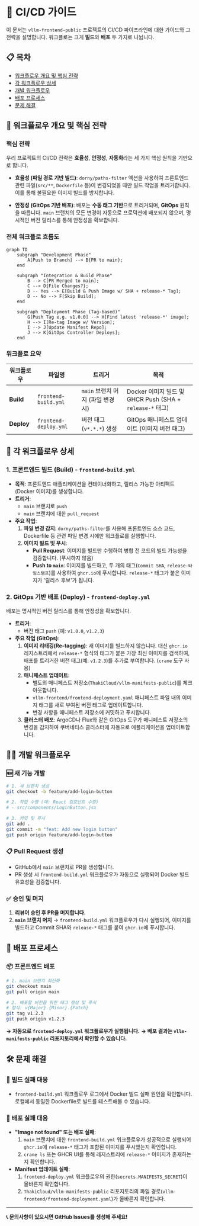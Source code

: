 # 🚀 CI/CD 가이드

이 문서는 `vllm-frontend-public` 프로젝트의 CI/CD 파이프라인에 대한 가이드와 그 전략을 설명합니다. 워크플로는 크게 **빌드**와 **배포** 두 가지로 나뉩니다.

## 📋 목차

- [워크플로우 개요 및 핵심 전략](#워크플로우-개요-및-핵심-전략)
- [각 워크플로우 상세](#각-워크플로우-상세)
- [개발 워크플로우](#개발-워크플로우)
- [배포 프로세스](#배포-프로세스)
- [문제 해결](#문제-해결)

## 🔄 워크플로우 개요 및 핵심 전략

### 핵심 전략
우리 프로젝트의 CI/CD 전략은 **효율성**, **안정성**, **자동화**라는 세 가지 핵심 원칙을 기반으로 합니다.

- **효율성 (파일 경로 기반 빌드)**: `dorny/paths-filter` 액션을 사용하여 프론트엔드 관련 파일(`src/**`, `Dockerfile` 등)이 변경되었을 때만 빌드 작업을 트리거합니다. 이를 통해 불필요한 이미지 빌드를 방지합니다.

- **안정성 (GitOps 기반 배포)**: 배포는 **수동 태그 기반**으로 트리거되며, **GitOps** 원칙을 따릅니다. `main` 브랜치의 모든 변경이 자동으로 프로덕션에 배포되지 않으며, 명시적인 버전 릴리스를 통해 안정성을 확보합니다.

### 전체 워크플로 흐름도

```mermaid
graph TD
    subgraph "Development Phase"
        A[Push to Branch] --> B{PR to main};
    end

    subgraph "Integration & Build Phase"
        B --> C[PR Merged to main];
        C --> D{File Changes?};
        D -- Yes --> E[Build & Push Image w/ SHA + release-* Tag];
        D -- No --> F[Skip Build];
    end

    subgraph "Deployment Phase (Tag-based)"
        G[Push Tag e.g. v1.0.0] --> H[Find latest 'release-*' image];
        H --> I[Re-tag Image w/ Version];
        I --> J[Update Manifest Repo];
        J --> K[GitOps Controller Deploys];
    end
```

### 워크플로 요약
| 워크플로우 | 파일명 | 트리거 | 목적 |
|------------|--------|--------|------|
| **Build** | `frontend-build.yml` | `main` 브랜치 머지 (파일 변경 시) | Docker 이미지 빌드 및 GHCR Push (SHA + `release-*` 태그) |
| **Deploy** | `frontend-deploy.yml` | 버전 태그 (`v*.*.*`) 생성 | GitOps 매니페스트 업데이트 (이미지 버전 태그) |

## 📝 각 워크플로우 상세

### 1. 프론트엔드 빌드 (Build) - `frontend-build.yml`

- **목적**: 프론트엔드 애플리케이션을 컨테이너화하고, 릴리스 가능한 아티팩트(Docker 이미지)를 생성합니다.
- **트리거**:
    - `main` 브랜치로 `push`
    - `main` 브랜치에 대한 `pull_request`
- **주요 작업**:
    1.  **파일 변경 감지**: `dorny/paths-filter`를 사용해 프론트엔드 소스 코드, Dockerfile 등 관련 파일 변경 시에만 워크플로를 실행합니다.
    2.  **이미지 빌드 및 푸시**:
        - **Pull Request**: 이미지를 빌드만 수행하여 병합 전 코드의 빌드 가능성을 검증합니다. (푸시하지 않음)
        - **Push to `main`**: 이미지를 빌드하고, 두 개의 태그(`Commit SHA`, `release-타임스탬프`)를 사용하여 `ghcr.io`에 푸시합니다. `release-*` 태그가 붙은 이미지가 '릴리스 후보'가 됩니다.

### 2. GitOps 기반 배포 (Deploy) - `frontend-deploy.yml`
배포는 명시적인 버전 릴리스를 통해 안정성을 확보합니다.

- **트리거**:
    - 버전 태그 `push` (예: `v1.0.0`, `v1.2.3`)
- **주요 작업 (GitOps)**:
    1.  **이미지 리태깅(Re-tagging)**: 새 이미지를 빌드하지 않습니다. 대신 `ghcr.io` 레지스트리에서 `release-*` 형식의 태그가 붙은 가장 최신 이미지를 검색하여, 배포를 트리거한 버전 태그(예: `v1.2.3`)를 추가로 부여합니다. (`crane` 도구 사용)
    2.  **매니페스트 업데이트**:
        - 별도의 매니페스트 저장소(`ThakiCloud/vllm-manifests-public`)를 체크아웃합니다.
        - `vllm-frontend/frontend-deployment.yaml` 매니페스트 파일 내의 이미지 태그를 새로 부여된 버전 태그로 업데이트합니다.
        - 변경 사항을 매니페스트 저장소에 커밋하고 푸시합니다.
    3.  **클러스터 배포**: ArgoCD나 Flux와 같은 GitOps 도구가 매니페스트 저장소의 변경을 감지하여 쿠버네티스 클러스터에 자동으로 애플리케이션을 업데이트합니다.

## 👩‍💻 개발 워크플로우

### 🆕 새 기능 개발

```bash
# 1. 새 브랜치 생성
git checkout -b feature/add-login-button

# 2. 작업 수행 (예: React 컴포넌트 수정)
# - src/components/LoginButton.jsx

# 3. 커밋 및 푸시
git add .
git commit -m "feat: Add new login button"
git push origin feature/add-login-button
```

### 📋 Pull Request 생성

- GitHub에서 `main` 브랜치로 PR을 생성합니다.
- PR 생성 시 `frontend-build.yml` 워크플로우가 자동으로 실행되어 Docker 빌드 유효성을 검증합니다.

### ✅ 승인 및 머지

1. **리뷰어 승인 후 PR을 머지합니다.**
2. **`main` 브랜치 머지** → `frontend-build.yml` 워크플로우가 다시 실행되어, 이미지를 빌드하고 Commit SHA와 `release-*` 태그를 붙여 `ghcr.io`에 푸시합니다.

## 🚀 배포 프로세스

### 📦 프론트엔드 배포

```bash
# 1. main 브랜치 최신화
git checkout main
git pull origin main

# 2. 배포할 버전을 위한 태그 생성 및 푸시
# 형식: v{Major}.{Minor}.{Patch}
git tag v1.2.3
git push origin v1.2.3
```

**→ 자동으로 `frontend-deploy.yml` 워크플로우가 실행됩니다.**
**→ 배포 결과는 `vllm-manifests-public` 리포지토리에서 확인할 수 있습니다.**

## 🛠️ 문제 해결

### 🚨 빌드 실패 대응

- `frontend-build.yml` 워크플로우 로그에서 Docker 빌드 실패 원인을 확인합니다. 로컬에서 동일한 Dockerfile로 빌드를 테스트해볼 수 있습니다.

### 🚀 배포 실패 대응

- **"Image not found" 또는 배포 실패**:
  1. `main` 브랜치에 대한 `frontend-build.yml` 워크플로우가 성공적으로 실행되어 `ghcr.io`에 `release-*` 태그가 포함된 이미지를 푸시했는지 확인합니다.
  2. `crane ls` 또는 GHCR UI를 통해 레지스트리에 `release-*` 이미지가 존재하는지 확인합니다.
- **Manifest 업데이트 실패**:
  1. `frontend-deploy.yml` 워크플로우의 권한(`secrets.MANIFESTS_SECRET`)이 올바른지 확인합니다.
  2. `ThakiCloud/vllm-manifests-public` 리포지토리의 파일 경로(`vllm-frontend/frontend-deployment.yaml`)가 올바른지 확인합니다.

---

**📞 문의사항이 있으시면 GitHub Issues를 생성해 주세요!** 